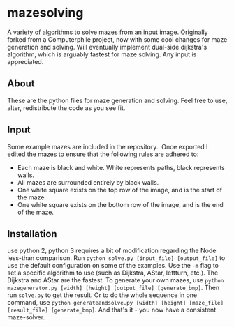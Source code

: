 # mazesolving
A variety of algorithms to solve mazes from an input image.
Originally forked from a Computerphile project, now with some cool changes for maze generation and solving. Will eventually implement dual-side dijkstra's algorithm, which is arguably fastest for maze solving. Any input is appreciated.

## About
These are the python files for maze generation and solving. Feel free to use, alter, redistribute the code as you see fit.

## Input
Some example mazes are included in the repository.. Once exported I edited the mazes to ensure that the following rules are adhered to:

- Each maze is black and white. White represents paths, black represents walls.
- All mazes are surrounded entirely by black walls.
- One white square exists on the top row of the image, and is the start of the maze.
- One white square exists on the bottom row of the image, and is the end of the maze.

## Installation
use python 2, python 3 requires a bit of modification regarding the Node less-than comparison. Run `python solve.py [input_file] [output_file]` to use the default configuration on some of the examples. Use the `-m` flag to set a specific algorithm to use (such as Dijkstra, AStar, leftturn, etc.). The Dijkstra and AStar are the fastest. To generate your own mazes, use `python mazegenerator.py [width] [height] [output_file] [generate_bmp]`. Then run `solve.py` to get the result. Or to do the whole sequence in one command, use `python generateandsolve.py [width] [height] [maze_file] [result_file] [generate_bmp]`. And that's it - you now have a consistent maze-solver.